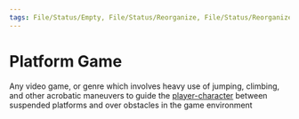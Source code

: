 ```yaml
---
tags: File/Status/Empty, File/Status/Reorganize, File/Status/Reorganize, File/Status/Recategorize, File/Status/Summarize, File/Status/Structuralize
---
```


# Platform Game

Any video game, or genre which involves heavy use of jumping, climbing, and other acrobatic maneuvers to guide the [player-character](https://en.wikipedia.org/wiki/Glossary_of_video_game_terms#player-character) between suspended platforms and over obstacles in the game environment



